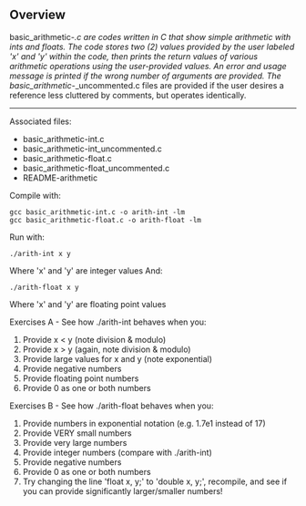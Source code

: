 ## Overview
basic_arithmetic-*.c are codes written in C that show simple arithmetic with ints and
	floats. The code stores two (2) values provided by the user labeled 'x' and
	'y' within the code, then prints the return values of various arithmetic
	operations using the user-provided values. An error and usage message is printed
	if the wrong number of arguments are provided. The basic_arithmetic-*_uncommented.c
	files are provided if the user desires a reference less cluttered by comments,
	but operates identically.


-----------

Associated files:
* basic_arithmetic-int.c
* basic_arithmetic-int_uncommented.c
* basic_arithmetic-float.c
* basic_arithmetic-float_uncommented.c
* README-arithmetic

Compile with:
```
gcc basic_arithmetic-int.c -o arith-int -lm
gcc basic_arithmetic-float.c -o arith-float -lm
```

Run with:
```
./arith-int x y
```
Where 'x' and 'y' are integer values
And:
```
./arith-float x y
```
Where 'x' and 'y' are floating point values

Exercises A - See how ./arith-int behaves when you:
1. Provide x < y (note division & modulo)
2. Provide x > y (again, note division & modulo)
3. Provide large values for x and y (note exponential)
4. Provide negative numbers
5. Provide floating point numbers
6. Provide 0 as one or both numbers

Exercises B - See how ./arith-float behaves when you:
1. Provide numbers in exponential notation (e.g. 1.7e1 instead of 17)
2. Provide VERY small numbers
3. Provide very large numbers 
4. Provide integer numbers (compare with ./arith-int)
5. Provide negative numbers
6. Provide 0 as one or both numbers
7. Try changing the line 'float x, y;' to 'double x, y;', recompile, and see if you can provide significantly larger/smaller numbers!
